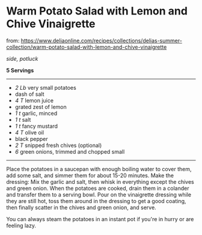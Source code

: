 # Warm Potato Salad with Lemon and Chive Vinaigrette

from: https://www.deliaonline.com/recipes/collections/delias-summer-collection/warm-potato-salad-with-lemon-and-chive-vinaigrette

*side, potluck*

**5 Servings**

---

- *2 Lb* very small potatoes
- dash of salt
- *4 T* lemon juice
- grated zest of lemon
- *1 t* garlic, minced
- *1 t* salt
- *1 t* fancy mustard
- *4 T* olive oil
- black pepper
- *2 T* snipped fresh chives (optional)
- *6* green onions, trimmed and chopped small

---

Place the potatoes in a saucepan with enough boiling water to cover them, add
some salt, and simmer them for about 15-20 minutes. Make the dressing:
Mix the garlic and salt, then whisk in everything except the chives and green
onion. When the potatoes are cooked, drain them in a colander and transfer them
to a serving bowl. Pour on the vinaigrette dressing while they are still hot,
toss them around in the dressing to get a good coating, then finally scatter in
the chives and green onion, and serve.

You can always steam the potatoes in an instant pot if you're in hurry or are
feeling lazy.
